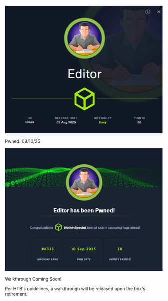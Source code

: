 
![](title.png)

Pwned: 09/10/25

![](HackTheBox/Editor/root.png)

Walkthrough Coming Soon!

Per HTB's guidelines, a walkthrough will be released upon the box's retirement.
